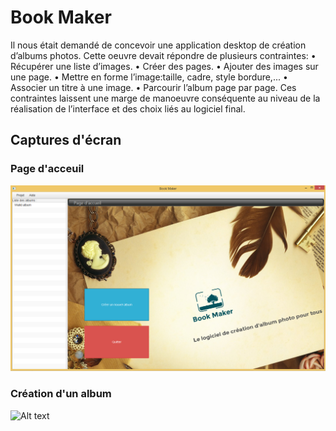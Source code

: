 




# Book Maker

Il nous était demandé de concevoir une application desktop de création d’albums photos. Cette oeuvre devait répondre de plusieurs contraintes:
•	Récupérer une liste d’images.
•	Créer des pages.
•	Ajouter des images sur une page.
•	Mettre en forme l’image:taille, cadre, style bordure,...
•	Associer un titre à une image.
•	Parcourir l’album page par page.
Ces contraintes laissent une marge de manoeuvre conséquente au niveau de la réalisation de l’interface et des choix liés au logiciel final.

## Captures d'écran

### Page d'acceuil
![Alt text](images/Accueil.PNG?raw=true "Page d'accueil")

### Création d'un album
![Alt text](images/Créationalbum.PNG?raw=true "Création d'un album")

